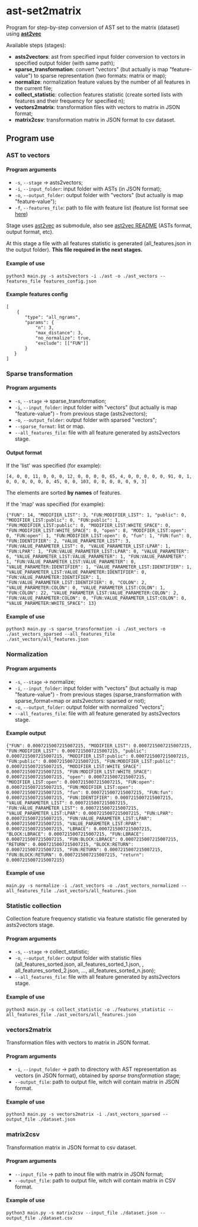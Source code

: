 # ast-set2matrix

Program for step-by-step conversion of AST set to the matrix (dataset) using [**ast2vec**](https://github.com/PetukhovVictor/ast2vec)

Available steps (stages):
- **asts2vectors**: ast from specified input folder conversion to vectors in specified output folder (with same path);
- **sparse_transformation**: convert "vectors" (but actually is map "feature-value") to sparse representation (two formats: matrix or map);
- **normalize**: normalization feature values by the number of all features in the current file;
- **collect_statistic**: collection features statistic (create sorted lists with features and their frequency for specified n);
- **vectors2matrix**: transformation files with vectors to matrix in JSON format;
- **matrix2csv**: transformation matrix in JSON format to csv dataset.

## Program use
### AST to vectors
#### Program arguments

* `-s`, `--stage` -> asts2vectors;
* `-i`, `--input_folder`: input folder with ASTs (in JSON format);
* `-o`, `--output_folder`: output folder with "vectors" (but actually is map "feature-value");
* `-f`, `--features_file`: path to file with feature list (feature list format see [here](https://github.com/PetukhovVictor/ast2vec#feature-configuration))

Stage uses [ast2vec](https://github.com/PetukhovVictor/ast2vec) as submodule, also see [ast2vec README](https://github.com/PetukhovVictor/ast2vec) (ASTs format, output format, etc).

At this stage a file with all features statistic is generated (all_features.json in the output folder). **This file required in the next stages.**

#### Example of use
```
python3 main.py -s asts2vectors -i ./ast -o ./ast_vectors --features_file features_config.json
```

#### Example features config
```
[
    {
       "type": "all_ngrams",
       "params": {
           "n": 3,
           "max_distance": 3,
           "no_normalize": true,
           "exclude": [["FUN"]]
       }
   }
]
```

### Sparse transformation
#### Program arguments

* `-s`, `--stage` -> sparse_transformation;
* `-i`, `--input_folder`: input folder with "vectors" (but actually is map "feature-value") - from previous stage (asts2vectors);
* `-o`, `--output_folder`: output folder with sparsed "vectors";
* `--sparse_format`: list or map.
* `--all_features_file`: file with all feature generated by asts2vectors stage.

#### Output format

If the 'list' was specified (for example):
```
[4, 0, 0, 11, 0, 0, 0, 12, 0, 0, 0, 0, 65, 4, 0, 0, 0, 0, 0, 91, 0, 1, 0, 0, 0, 0, 0, 0, 45, 0, 0, 103, 0, 0, 0, 0, 0, 9, 3]
```
The elements are sorted **by names** of features.

If the 'map' was specified (for example):
```
{"FUN": 14, "MODIFIER_LIST": 3, "FUN:MODIFIER_LIST": 1, "public": 0, "MODIFIER_LIST:public": 0, "FUN:public": 1, "FUN:MODIFIER_LIST:public": 0, "MODIFIER_LIST:WHITE_SPACE": 0, "FUN:MODIFIER_LIST:WHITE_SPACE": 0, "open": 8, "MODIFIER_LIST:open": 0, "FUN:open": 1, "FUN:MODIFIER_LIST:open": 0, "fun": 1, "FUN:fun": 0, "FUN:IDENTIFIER": 2, "VALUE_PARAMETER_LIST": 3, "FUN:VALUE_PARAMETER_LIST": 0, "VALUE_PARAMETER_LIST:LPAR": 1, "FUN:LPAR": 1, "FUN:VALUE_PARAMETER_LIST:LPAR": 0, "VALUE_PARAMETER": 6, "VALUE_PARAMETER_LIST:VALUE_PARAMETER": 1, "FUN:VALUE_PARAMETER": 1, "FUN:VALUE_PARAMETER_LIST:VALUE_PARAMETER": 0, "VALUE_PARAMETER:IDENTIFIER": 1, "VALUE_PARAMETER_LIST:IDENTIFIER": 1, "VALUE_PARAMETER_LIST:VALUE_PARAMETER:IDENTIFIER": 0, "FUN:VALUE_PARAMETER:IDENTIFIER": 1, "FUN:VALUE_PARAMETER_LIST:IDENTIFIER": 0, "COLON": 2, "VALUE_PARAMETER:COLON": 0, "VALUE_PARAMETER_LIST:COLON": 1, "FUN:COLON": 22, "VALUE_PARAMETER_LIST:VALUE_PARAMETER:COLON": 2, "FUN:VALUE_PARAMETER:COLON": 0, "FUN:VALUE_PARAMETER_LIST:COLON": 0, "VALUE_PARAMETER:WHITE_SPACE": 13}
```

#### Example of use
```
python3 main.py -s sparse_transformation -i ./ast_vectors -o ./ast_vectors_sparsed --all_features_file ./ast_vectors/all_features.json
```

### Normalization
#### Program arguments

* `-s`, `--stage` -> normalize;
* `-i`, `--input_folder`: input folder with "vectors" (but actually is map "feature-value") - from previous stages (sparse_transformation with sparse_format=map or asts2vectors: sparsed or not);
* `-o`, `--output_folder`: output folder with normalized "vectors";
* `--all_features_file`: file with all feature generated by asts2vectors stage.

#### Example output

```
{"FUN": 0.0007215007215007215, "MODIFIER_LIST": 0.0007215007215007215, "FUN:MODIFIER_LIST": 0.0007215007215007215, "public": 0.0007215007215007215, "MODIFIER_LIST:public": 0.0007215007215007215, "FUN:public": 0.0007215007215007215, "FUN:MODIFIER_LIST:public": 0.0007215007215007215, "MODIFIER_LIST:WHITE_SPACE": 0.0007215007215007215, "FUN:MODIFIER_LIST:WHITE_SPACE": 0.0007215007215007215, "open": 0.0007215007215007215, "MODIFIER_LIST:open": 0.0007215007215007215, "FUN:open": 0.0007215007215007215, "FUN:MODIFIER_LIST:open": 0.0007215007215007215, "fun": 0.0007215007215007215, "FUN:fun": 0.0007215007215007215, "FUN:IDENTIFIER": 0.0007215007215007215, "VALUE_PARAMETER_LIST": 0.0007215007215007215, "FUN:VALUE_PARAMETER_LIST": 0.0007215007215007215, "VALUE_PARAMETER_LIST:LPAR": 0.0007215007215007215, "FUN:LPAR": 0.0007215007215007215, "FUN:VALUE_PARAMETER_LIST:LPAR": 0.0007215007215007215, "VALUE_PARAMETER_LIST:RPAR": 0.0007215007215007215, "LBRACE": 0.0007215007215007215, "BLOCK:LBRACE": 0.0007215007215007215, "FUN:LBRACE": 0.0007215007215007215, "FUN:BLOCK:LBRACE": 0.0007215007215007215, "RETURN": 0.0007215007215007215, "BLOCK:RETURN": 0.0007215007215007215, "FUN:RETURN": 0.0007215007215007215, "FUN:BLOCK:RETURN": 0.0007215007215007215, "return": 0.0007215007215007215}
```

#### Example of use
```
main.py -s normalize -i ./ast_vectors -o ./ast_vectors_normalized --all_features_file ./ast_vectors/all_features.json
```

### Statistic collection

Collection feature frequency statistic via feature statistic file generated by asts2vectors stage.

#### Program arguments

* `-s`, `--stage` -> collect_statistic;
* `-o`, `--output_folder`: output folder with statistic files (all_features_sorted.json, all_features_sorted_1.json, , all_features_sorted_2.json, ..., all_features_sorted_n.json);
* `--all_features_file`: file with all feature generated by asts2vectors stage.


#### Example of use
```
python3 main.py -s collect_statistic -o ./features_statistic --all_features_file ./ast_vectors/all_features.json
```

### vectors2matrix

Transformation files with vectors to matrix in JSON format.

#### Program arguments

* `-i`, `--input_folder` -> path to directory with AST representation as vectors (in JSON format), obtained by *sparse transformation* stage;
* `--output_file`: path to output file, witch will contain matrix in JSON format.

#### Example of use
```
python3 main.py -s vectors2matrix -i ./ast_vectors_sparsed --output_file ./dataset.json
```

### matrix2csv

Transformation matrix in JSON format to csv dataset.

#### Program arguments

* `--input_file` -> path to inout file with matrix in JSON format;
* `--output_file`: path to output file, witch will contain matrix in CSV format.

#### Example of use
```
python3 main.py -s matrix2csv --input_file ./dataset.json --output_file ./dataset.csv
```
